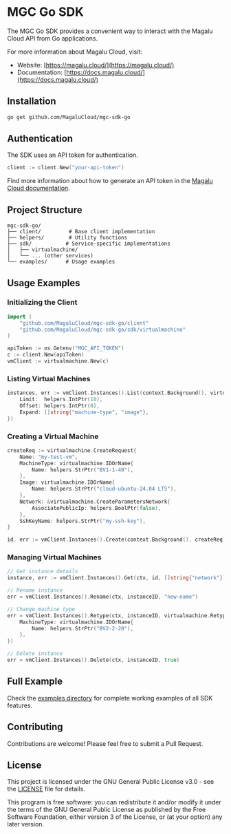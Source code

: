 # MGC Go SDK

The MGC Go SDK provides a convenient way to interact with the Magalu Cloud API from Go applications.

For more information about Magalu Cloud, visit:
- Website: [https://magalu.cloud/](https://magalu.cloud/)
- Documentation: [https://docs.magalu.cloud/](https://docs.magalu.cloud/)

## Installation

```bash
go get github.com/MagaluCloud/mgc-sdk-go
```

## Authentication

The SDK uses an API token for authentication. 

```go
client := client.New("your-api-token")
```

Find more information about how to generate an API token in the [Magalu Cloud documentation](https://docs.magalu.cloud/docs/devops-tools/api-keys/overview).

## Project Structure

```
mgc-sdk-go/
├── client/         # Base client implementation
├── helpers/        # Utility functions
├── sdk/           # Service-specific implementations
│   ├── virtualmachine/
│   └── ... (other services)
└── examples/      # Usage examples
```

## Usage Examples

### Initializing the Client

```go
import (
    "github.com/MagaluCloud/mgc-sdk-go/client"
    "github.com/MagaluCloud/mgc-sdk-go/sdk/virtualmachine"
)

apiToken := os.Getenv("MGC_API_TOKEN")
c := client.New(apiToken)
vmClient := virtualmachine.New(c)
```

### Listing Virtual Machines

```go
instances, err := vmClient.Instances().List(context.Background(), virtualmachine.ListOptions{
    Limit:  helpers.IntPtr(10),
    Offset: helpers.IntPtr(0),
    Expand: []string{"machine-type", "image"},
})
```

### Creating a Virtual Machine

```go
createReq := virtualmachine.CreateRequest{
    Name: "my-test-vm",
    MachineType: virtualmachine.IDOrName{
        Name: helpers.StrPtr("BV1-1-40"),
    },
    Image: virtualmachine.IDOrName{
        Name: helpers.StrPtr("cloud-ubuntu-24.04 LTS"),
    },
    Network: &virtualmachine.CreateParametersNetwork{
        AssociatePublicIp: helpers.BoolPtr(false),
    },
    SshKeyName: helpers.StrPtr("my-ssh-key"),
}

id, err := vmClient.Instances().Create(context.Background(), createReq)
```

### Managing Virtual Machines

```go
// Get instance details
instance, err := vmClient.Instances().Get(ctx, id, []string{"network"})

// Rename instance
err = vmClient.Instances().Rename(ctx, instanceID, "new-name")

// Change machine type
err = vmClient.Instances().Retype(ctx, instanceID, virtualmachine.RetypeRequest{
    MachineType: virtualmachine.IDOrName{
        Name: helpers.StrPtr("BV2-2-20"),
    },
})

// Delete instance
err = vmClient.Instances().Delete(ctx, instanceID, true)
```

## Full Example

Check the [examples directory](examples/) for complete working examples of all SDK features.

## Contributing

Contributions are welcome! Please feel free to submit a Pull Request.

## License

This project is licensed under the GNU General Public License v3.0 - see the [LICENSE](LICENSE) file for details.

This program is free software: you can redistribute it and/or modify it under the terms of the GNU General Public License as published by the Free Software Foundation, either version 3 of the License, or (at your option) any later version.